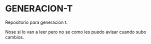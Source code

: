 # GENERACION-T
Repositorio para generacion t.

Nose si lo van a leer pero no se como les puedo avisar cuando subo cambios.
